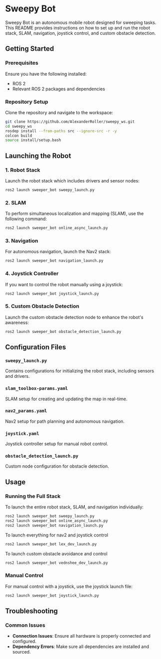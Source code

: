 # Sweepy Bot

Sweepy Bot is an autonomous mobile robot designed for sweeping tasks. This README provides instructions on how to set up and run the robot stack, SLAM, navigation, joystick control, and custom obstacle detection.

## Getting Started

### Prerequisites

Ensure you have the following installed:
- ROS 2
- Relevant ROS 2 packages and dependencies

### Repository Setup

Clone the repository and navigate to the workspace:

```sh
git clone https://github.com/AlexanderRoller/sweepy_ws.git
cd sweepy_ws
rosdep install --from-paths src --ignore-src -r -y
colcon build
source install/setup.bash
```

## Launching the Robot

### 1. Robot Stack

Launch the robot stack which includes drivers and sensor nodes:

```sh
ros2 launch sweeper_bot sweepy_launch.py
```

### 2. SLAM

To perform simultaneous localization and mapping (SLAM), use the following command:

```sh
ros2 launch sweeper_bot online_async_launch.py
```

### 3. Navigation

For autonomous navigation, launch the Nav2 stack:

```sh
ros2 launch sweeper_bot navigation_launch.py
```

### 4. Joystick Controller

If you want to control the robot manually using a joystick:

```sh
ros2 launch sweeper_bot joystick_launch.py
```

### 5. Custom Obstacle Detection

Launch the custom obstacle detection node to enhance the robot's awareness:

```sh
ros2 launch sweeper_bot obstacle_detection_launch.py
```

## Configuration Files

### `sweepy_launch.py`
Contains configurations for initializing the robot stack, including sensors and drivers.

### `slam_toolbox-params.yaml`
SLAM setup for creating and updating the map in real-time.

### `nav2_params.yaml`
Nav2 setup for path planning and autonomous navigation.

### `joystick.yaml`
Joystick controller setup for manual robot control.

### `obstacle_detection_launch.py`
Custom node configuration for obstacle detection.

## Usage

### Running the Full Stack

To launch the entire robot stack, SLAM, and navigation individually:

```sh
ros2 launch sweeper_bot sweepy_launch.py
ros2 launch sweeper_bot online_async_launch.py
ros2 launch sweeper_bot navigation_launch.py
```

To launch everything for nav2 and joystick control

```sh
ros2 launch sweeper_bot lex_dev_launch.py
```

To launch custom obstacle avoidance and control

```sh
ros2 launch sweeper_bot vednshee_dev_launch.py
```

### Manual Control

For manual control with a joystick, use the joystick launch file:

```sh
ros2 launch sweeper_bot joystick_launch.py
```

## Troubleshooting

### Common Issues

- **Connection Issues**: Ensure all hardware is properly connected and configured.
- **Dependency Errors**: Make sure all dependencies are installed and sourced.
